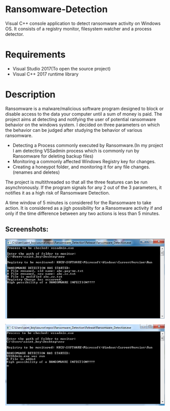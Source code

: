 # Ransomware-Detection
Visual C++ console application to detect ransomware activity on Windows OS. It consists of a registry monitor, filesystem watcher and a process detector.

# Requirements
* Visual Studio 2017(To open the source project)
* Visual C++ 2017 runtime library 

# Description
Ransomware is a malware/malicious software program designed to block or disable access to the data your computer until a sum of money is paid.
The project aims at detecting and notifying the user of potential ransomware behavior on the windows system.
I decided on three parameters on which the behavior can be judged after studying the behavior of various ransomware.

* Detecting a Process commonly executed by Ransomware.(In my project I am detecting VSSadmin process which is commonly run by Ransomware for deleting backup files)
* Monitoring a commonly affected Windows Registry key for changes.
* Creating a honeypot folder, and monitoring it for any file changes.(renames and deletes)

The project is multithreaded so that all the three features can be run asynchronously.
If the program signals for any 2 out of the 3 parameters, it notifies it as a high risk of Ransomware Detection.  

A time window of 5 minutes is considered for the Ransomware to take action.
It is considered as a jigh possibility for a Ransomware activity if and only if the time difference between any two actions is less than 5 minutes.


## Screenshots:
![Image](./screenshots/1.png)

![Image](./screenshots/2.png)
